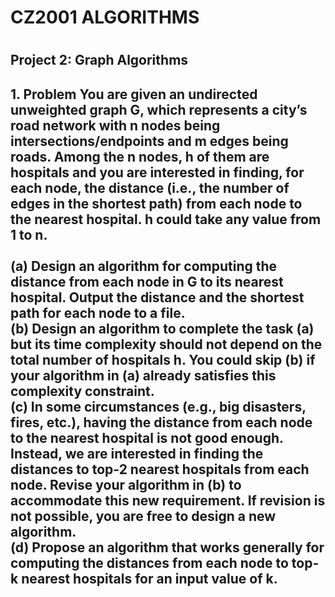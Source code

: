 <h1>CZ2001 ALGORITHMS<h1/>
<h2>Project 2: Graph Algorithms<h2/>
  
<b>1. Problem<b/>
You are given an undirected unweighted graph G, which represents a city’s road network with n nodes being intersections/endpoints and m edges being roads. Among the n nodes, h of them are hospitals and you are interested in finding, for each node, the distance (i.e., the number of edges in the shortest path) from each node to the nearest hospital. h could take any value from 1 to n. <br/><br/>
(a) Design an algorithm for computing the distance from each node in G to its nearest hospital. Output the distance and the shortest path for each node to a file. <br/>
(b) Design an algorithm to complete the task (a) but its time complexity should not depend on the total number of hospitals h. You could skip (b) if your algorithm in (a) already satisfies this complexity constraint. <br/>
(c) In some circumstances (e.g., big disasters, fires, etc.), having the distance from each node to the nearest hospital is not good enough. Instead, we are interested in finding the distances to top-2 nearest hospitals from each node. Revise your algorithm in (b) to accommodate this new requirement. If revision is not possible, you are free to design a new algorithm. <br/>
(d) Propose an algorithm that works generally for computing the distances from each node to top-k nearest hospitals for an input value of k. <br/>
